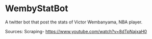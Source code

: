 # WembyStatBot
A twitter bot that post the stats of Victor Wembanyama, NBA player.

Sources:
Scraping- https://www.youtube.com/watch?v=8dTpNajxaH0
